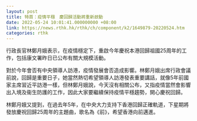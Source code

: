 ```yaml
---
layout: post
title: 特首：疫情平穩　慶回歸活動將重新啟動
date: 2022-05-24 10:01:41.000000000 +08:00
link: https://news.rthk.hk/rthk/ch/component/k2/1649879-20220524.htm
categories: rthk
---
```


行政長官林鄭月娥表示，在疫情穩定下，重啟今年慶祝本港回歸祖國25周年的工作，包括康文署昨日已公布有關大規模活動。

對於今年會否有中央領導人訪港，疫情發展會否造成影響。林鄭月娥出席行政會議前說，回歸是重要日子，她當然熱切希望領導人訪港發表重要講話，就像5年前國家主席習近平訪港一樣，但林鄭月娥說，今天沒有相關公布，又指疫情當然會影響出入境及衞生防護的工作，因此大家要繼續保持疫情平穩趨勢，開心慶祝回歸。

林鄭月娥又提到，在過去年5年，在中央大力支持下香港回歸正確軌道，下星期將發放慶祝回歸25周年的主題曲，歌名為《前》，希望香港向前邁進。
